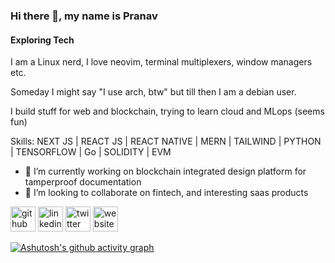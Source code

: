### Hi there 👋, my name is Pranav
#### Exploring Tech

I am a Linux nerd, I love neovim, terminal multiplexers, window managers etc. 

Someday I might say "I use arch, btw" but till then I am a debian user.

I build stuff for web and blockchain, trying to learn cloud and MLops (seems fun)



Skills: NEXT JS | REACT JS | REACT NATIVE | MERN | TAILWIND | PYTHON | TENSORFLOW | Go | SOLIDITY | EVM

- 🔭 I’m currently working on blockchain integrated design platform for tamperproof documentation
- 👯 I’m looking to collaborate on fintech, and interesting saas products  


[<img src='https://cdn.jsdelivr.net/npm/simple-icons@3.0.1/icons/github.svg' alt='github' height='40'>](https://github.com/codantes)  [<img src='https://cdn.jsdelivr.net/npm/simple-icons@3.0.1/icons/linkedin.svg' alt='linkedin' height='40'>](https://www.linkedin.com/in/devpranavk/)  [<img src='https://cdn.jsdelivr.net/npm/simple-icons@3.0.1/icons/twitter.svg' alt='twitter' height='40'>](https://twitter.com/MildlyCoder)  [<img src='https://cdn.jsdelivr.net/npm/simple-icons@3.0.1/icons/icloud.svg' alt='website' height='40'>](devpranavkumar.netlify.app)  

[![Ashutosh's github activity graph](https://github-readme-activity-graph.cyclic.app/graph?username=mildlycoder&bg_color=211717&color=9e4c98&line=9e4c98&point=403d3d&area=true&hide_border=true)](https://github.com/ashutosh00710/github-readme-activity-graph)

